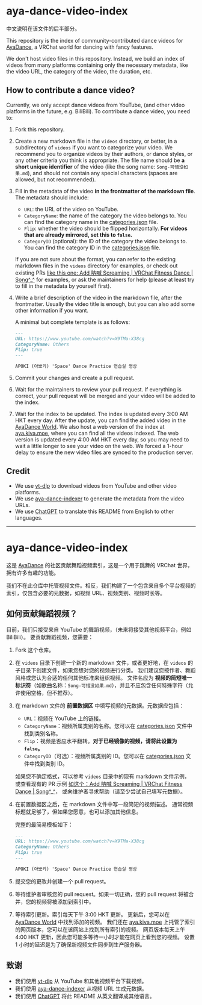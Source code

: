 aya-dance-video-index
=====================

中文说明在该文件的后半部分。

This repository is the index of community-contributed dance videos for [AyaDance](https://vrchat.com/home/world/wrld_9ad22e66-8f3a-443e-81f9-87c350ed5113),
a VRChat world for dancing with fancy features.

We don't host video files in this repository. Instead, we build an index of videos from many platforms containing
only the necessary metadata, like the video URL, the category of the video, the duration, etc.

## How to contribute a dance video?

Currently, we only accept dance videos from YouTube, (and other video platforms in the future, e.g. BiliBili). 
To contribute a dance video, you need to:

1. Fork this repository.
2. Create a new markdown file in the `videos` directory, or better, in a subdirectory of `videos` if you want to categorize your video.
   We recommend you to organize videos by their authors, or dance styles, or any other criteria you think is appropriate.
   The file name should be **a short unique identifier** of the video (like the song name: `Song-可惜没如果.md`),
   and should not contain any special characters (spaces are allowed, but not recommended).
3. Fill in the metadata of the video **in the frontmatter of the markdown file**. The metadata should include:

   - `URL`: the URL of the video on YouTube.
   - `CategoryName`: the name of the category the video belongs to. You can find the category name in the [categories.json](categories.json) file.
   - `Flip`: whether the video should be flipped horizontally. **For videos that are already mirrored, set this to `false`.**
   - `CategoryID` (optional): the ID of the category the video belongs to. You can find the category ID in the [categories.json](categories.json) file.
   
   If you are not sure about the format, 
   you can refer to the existing markdown files in the `videos` directory for examples,
   or check out existing PRs [like this one: Add 呐喊 Screaming | VRChat Fitness Dance | Song^_^](https://github.com/ClownpieceStripedAbyss/aya-dance-video-index/pull/3) for examples,
   or ask the maintainers for help (please at least try to fill in the metadata by yourself first).
4. Write a brief description of the video in the markdown file, after the frontmatter.
   Usually the video title is enough, but you can also add some other information if you want.
   
   A minimal but complete template is as follows:
   ```markdown
   ---
   URL: https://www.youtube.com/watch?v=X9TMa-X38cg
   CategoryName: Others
   Flip: true
   ---
   
   APOKI (아뽀키) 'Space' Dance Practice 연습실 영상
   ```
   
5. Commit your changes and create a pull request.
6. Wait for the maintainers to review your pull request. If everything is correct, 
   your pull request will be merged and your video will be added to the index.
7. Wait for the index to be updated. The index is updated every 3:00 AM HKT every day.
   After the update, you can find the added video in the [AyaDance World](https://vrchat.com/home/world/wrld_9ad22e66-8f3a-443e-81f9-87c350ed5113).
   We also host a web version of the index at [aya.kiva.moe](https://aya.kiva.moe), where you can find all the videos indexed.
   The web version is updated every 4:00 AM HKT every day, so you may need to wait a little longer to see your video on the web.
   We forced a 1-hour delay to ensure the new video files are synced to the production server.



## Credit

- We use [yt-dlp](https://github.com/yt-dlp/yt-dlp) to download videos from YouTube and other video platforms.
- We use [aya-dance-indexer](https://github.com/ClownpieceStripedAbyss/aya-dance-indexer) to generate the metadata from the video URLs.
- We use [ChatGPT](https://chat.openai.com) to translate this README from English to other languages.





---------------





aya-dance-video-index
=====================

这是 [AyaDance](https://vrchat.com/home/world/wrld_9ad22e66-8f3a-443e-81f9-87c350ed5113) 的社区贡献舞蹈视频索引，这是一个用于跳舞的 VRChat 世界，拥有许多有趣的功能。

我们不在此仓库中托管视频文件。相反，我们构建了一个包含来自多个平台视频的索引，仅包含必要的元数据，如视频 URL、视频类别、视频时长等。

## 如何贡献舞蹈视频？

目前，我们只接受来自 YouTube 的舞蹈视频，（未来将接受其他视频平台，例如 BiliBili）。
要贡献舞蹈视频，您需要：

1. Fork 这个仓库。
2. 在 `videos` 目录下创建一个新的 markdown 文件，或者更好地，在 `videos` 的子目录下创建文件，如果您想对您的视频进行分类。
   我们建议您按作者、舞蹈风格或您认为合适的任何其他标准来组织视频。
   文件名应为 **视频的简短唯一标识符**（如歌曲名称：`Song-可惜没如果.md`），并且不应包含任何特殊字符（允许使用空格，但不推荐）。
3. 在 markdown 文件的 **前置数据区** 中填写视频的元数据。元数据应包括：

    - `URL`：视频在 YouTube 上的链接。
    - `CategoryName`：视频所属类别的名称。您可以在 [categories.json](categories.json) 文件中找到类别名称。
    - `Flip`：视频是否应水平翻转。**对于已经镜像的视频，请将此设置为 `false`。**
    - `CategoryID`（可选）：视频所属类别的 ID。您可以在 [categories.json](categories.json) 文件中找到类别 ID。
   
   如果您不确定格式，可以参考 `videos` 目录中的现有 markdown 文件示例，
   或查看现有的 PR 示例 [如这个：Add 呐喊 Screaming | VRChat Fitness Dance | Song^_^](https://github.com/ClownpieceStripedAbyss/aya-dance-video-index/pull/3)，
   或向维护者寻求帮助（请至少尝试自己填写元数据）。
4. 在前置数据区之后，在 markdown 文件中写一段简短的视频描述。
   通常视频标题就足够了，但如果您愿意，也可以添加其他信息。

   完整的最简易模板如下：
   ```markdown
   ---
   URL: https://www.youtube.com/watch?v=X9TMa-X38cg
   CategoryName: Others
   Flip: true
   ---
   
   APOKI (아뽀키) 'Space' Dance Practice 연습실 영상
   ```
   
5. 提交您的更改并创建一个 pull request。
6. 等待维护者审核您的 pull request。如果一切正确，您的 pull request 将被合并，您的视频将被添加到索引中。
7. 等待索引更新。索引每天下午 3:00 HKT 更新。
   更新后，您可以在 [AyaDance World](https://vrchat.com/home/world/wrld_9ad22e66-8f3a-443e-81f9-87c350ed5113) 中找到添加的视频。
   我们还在 [aya.kiva.moe](https://aya.kiva.moe) 上托管了索引的网页版本，您可以在该网站上找到所有索引的视频。
   网页版本每天上午 4:00 HKT 更新，因此您可能多等待一小时才能在网页上看到您的视频。
   设置 1 小时的延迟是为了确保新视频文件同步到生产服务器。


## 致谢

- 我们使用 [yt-dlp](https://github.com/yt-dlp/yt-dlp) 从 YouTube 和其他视频平台下载视频。
- 我们使用 [aya-dance-indexer](https://github.com/ClownpieceStripedAbyss/aya-dance-indexer) 从视频 URL 生成元数据。
- 我们使用 [ChatGPT](https://chat.openai.com) 将此 README 从英文翻译成其他语言。
